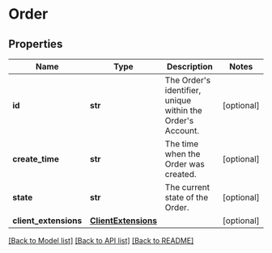 # Order

## Properties
Name | Type | Description | Notes
------------ | ------------- | ------------- | -------------
**id** | **str** | The Order&#39;s identifier, unique within the Order&#39;s Account. | [optional] 
**create_time** | **str** | The time when the Order was created. | [optional] 
**state** | **str** | The current state of the Order. | [optional] 
**client_extensions** | [**ClientExtensions**](ClientExtensions.md) |  | [optional] 

[[Back to Model list]](../README.md#documentation-for-models) [[Back to API list]](../README.md#documentation-for-api-endpoints) [[Back to README]](../README.md)


